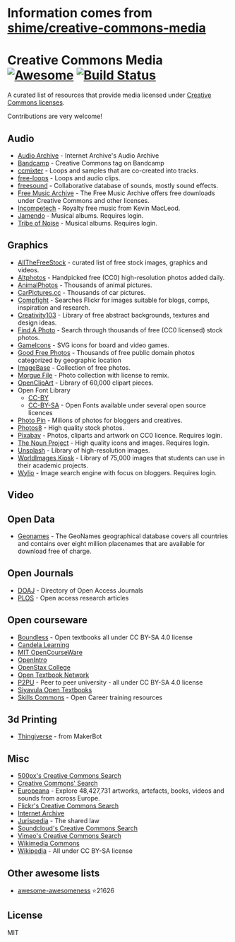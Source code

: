 # Information comes from [shime/creative-commons-media](https://github.com/shime/creative-commons-media)
# Creative Commons Media [![Awesome](https://cdn.rawgit.com/sindresorhus/awesome/d7305f38d29fed78fa85652e3a63e154dd8e8829/media/badge.svg)](https://github.com/sindresorhus/awesome) [![Build Status](https://travis-ci.org/shime/creative-commons-media.svg?branch=master)](https://travis-ci.org/shime/creative-commons-media)

A curated list of resources that provide media licensed under [Creative Commons licenses](https://creativecommons.org/licenses/).

Contributions are very welcome!

## Audio
* [Audio Archive](https://archive.org/details/audio) - Internet Archive's Audio Archive
* [Bandcamp](https://bandcamp.com/tag/creative-commons) - Creative Commons tag on Bandcamp
* [ccmixter](http://ccmixter.org/) - Loops and samples that are co-created into tracks.
* [free-loops](http://free-loops.com/) - Loops and audio clips.
* [freesound](http://www.freesound.org/) - Collaborative database of sounds, mostly sound effects.
* [Free Music Archive](https://www.freemusicarchive.org/) - The Free Music Archive offers free downloads under Creative Commons and other licenses.
* [Incompetech](http://incompetech.com/music/) - Royalty free music from Kevin MacLeod.
* [Jamendo](http://jamendo.com) - Musical albums. Requires login.
* [Tribe of Noise](http://www.tribeofnoise.com/) - Musical albums. Requires login.

## Graphics

* [AllTheFreeStock](http://allthefreestock.com/) - curated list of free stock images, graphics and videos.
* [Altphotos](https://altphotos.com) - Handpicked free (CC0) high-resolution photos added daily.
* [AnimalPhotos](http://animalphotos.info/a/) - Thousands of animal pictures.
* [CarPictures.cc](http://carpictures.cc/cars/photo/) - Thousands of car pictures.
* [Compfight](http://www.compfight.com/) - Searches Flickr for images suitable for blogs, comps, inspiration and research.
* [Creativity103](http://creativity103.com/) - Library of free abstract backgrounds, textures and design ideas.
* [Find A Photo](http://finda.photo/) - Search through thousands of free (CC0 licensed) stock photos.
* [GameIcons](http://game-icons.net/) - SVG icons for board and video games.
* [Good Free Photos](https://www.goodfreephotos.com) - Thousands of free public domain photos categorized by geographic location
* [ImageBase](http://imagebase.net/) - Collection of free photos.
* [Morgue File](http://www.morguefile.com/archive/) - Photo collection with license to remix.
* [OpenClipArt](https://openclipart.org/) - Library of 60,000 clipart pieces.
* Open Font Library 
  + [CC-BY](https://fontlibrary.org/en/search?license=CC-BY) 
  + [CC-BY-SA](https://fontlibrary.org/en/search?license=CC-BY-SA) - Open Fonts available under several open source licences
* [Photo Pin](http://photopin.com/) - Milions of photos for bloggers and creatives.
* [Photos8](http://photos8.com/) - High quality stock photos.
* [Pixabay](https://pixabay.com/) - Photos, cliparts and artwork on CC0 licence. Requires login.
* [The Noun Project](http://thenounproject.com/) - High quality icons and images. Requires login.
* [Unsplash](https://unsplash.com/) - Library of high-resolution images.
* [WorldImages Kiosk](http://worldimages.sjsu.edu/) - Library of 75,000 images that students can use in their academic projects.
* [Wylio](http://wylio.com/) - Image search engine with focus on bloggers. Requires login.

## Video

## Open Data

* [Geonames](http://www.geonames.org/) - The GeoNames geographical database covers all countries and contains over eight million placenames that are available for download free of charge.

## Open Journals

* [DOAJ](https://doaj.org/) - Directory of Open Access Journals
* [PLOS](https://www.plos.org/) - Open access research articles

## Open courseware

* [Boundless](https://www.boundless.com/) - Open textbooks all under CC BY-SA 4.0 license
* [Candela Learning](https://courses.candelalearning.com/catalog/lumen)
* [MIT OpenCourseWare](http://ocw.mit.edu)
* [OpenIntro](https://www.openintro.org/)
* [OpenStax College](https://www.openstaxcollege.org/)
* [Open Textbook Network](http://open.umn.edu/opentextbooks/)
* [P2PU](https://www.p2pu.org/en/) - Peer to peer university - all under CC BY-SA 4.0 license
* [Siyavula Open Textbooks](http://www.siyavula.com/work-oer.html#BOOKS)
* [Skills Commons](https://www.skillscommons.org/) - Open Career training resources

## 3d Printing

* [Thingiverse](https://www.thingiverse.com/) - from MakerBot

## Misc

* [500px's Creative Commons Search](http://500px.com/creativecommons)
* [Creative Commons' Search](http://search.creativecommons.org/)
* [Europeana](http://www.europeana.eu/portal/) - Explore 48,427,731 artworks, artefacts, books, videos and sounds from across Europe. 
* [Flickr's Creative Commons Search](https://www.flickr.com/creativecommons/)
* [Internet Archive](https://archive.org) 
* [Jurispedia](http://jurispedia.org) - The shared law
* [Soundcloud's Creative Commons Search](https://soundcloud.com/search/sounds?filter.license=to_share)
* [Vimeo's Creative Commons Search](http://vimeo.com/creativecommons)
* [Wikimedia Commons](http://commons.wikimedia.org/)
* [Wikipedia](https://wikipedia.org) - All under CC BY-SA license

## Other awesome lists

* [awesome-awesomeness](https://github.com/bayandin/awesome-awesomeness) :star:21626

## License

MIT

